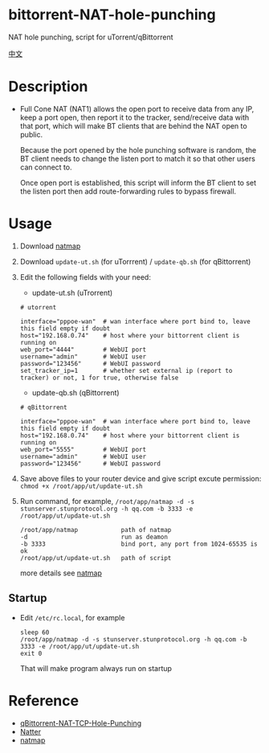 # bittorrent-NAT-hole-punching
 NAT hole punching, script for uTorrent/qBittorrent
 
 [中文](/README.zh.md)
 
# Description
 - Full Cone NAT (NAT1) allows the open port to receive data from any IP, keep a port open, then report it to the tracker, send/receive data with that port,
   which will make BT clients that are behind the NAT open to public.

   Because the port opened by the hole punching software is random, 
   the BT client needs to change the listen port to match it so that other users can connect to.

   Once open port is established, this script will inform the BT client to set the listen port then add route-forwarding rules to bypass firewall.

# Usage
1. Download [natmap](https://github.com/heiher/natmap)

2. Download `update-ut.sh` (for uTorrrent) / `update-qb.sh` (for qBittorrent)

3. Edit the following fields with your need:
   - update-ut.sh (uTrorrent)
   ```
   # utorrent

   interface="pppoe-wan"  # wan interface where port bind to, leave this field empty if doubt
   host="192.168.0.74"    # host where your bittorrent client is running on
   web_port="4444"        # WebUI port
   username="admin"       # WebUI user
   password="123456"      # WebUI password
   set_tracker_ip=1       # whether set external ip (report to tracker) or not, 1 for true, otherwise false
   ```
   
   - update-qb.sh (qBittorrent)
   ```
   # qBittorrent

   interface="pppoe-wan"  # wan interface where port bind to, leave this field empty if doubt
   host="192.168.0.74"    # host where your bittorrent client is running on
   web_port="5555"        # WebUI port
   username="admin"       # WebUI user
   password="123456"      # WebUI password
   ```
4. Save above files to your router device and give script excute permission: `chmod +x /root/app/ut/update-ut.sh`
5. Run command, for example, `/root/app/natmap -d -s stunserver.stunprotocol.org -h qq.com -b 3333 -e /root/app/ut/update-ut.sh`
   ```
   /root/app/natmap            path of natmap
   -d                          run as deamon
   -b 3333                     bind port, any port from 1024-65535 is ok
   /root/app/ut/update-ut.sh   path of script
   ```
   more details see [natmap](https://github.com/heiher/natmap)
## Startup 
- Edit `/etc/rc.local`, for example
  ```
  sleep 60
  /root/app/natmap -d -s stunserver.stunprotocol.org -h qq.com -b 3333 -e /root/app/ut/update-ut.sh
  exit 0
  ```
  That will make program always run on startup
# Reference
  - [qBittorrent-NAT-TCP-Hole-Punching](https://github.com/Mythologyli/qBittorrent-NAT-TCP-Hole-Punching)
  - [Natter](https://github.com/MikeWang000000/Natter)
  - [natmap](https://github.com/heiher/natmap)
